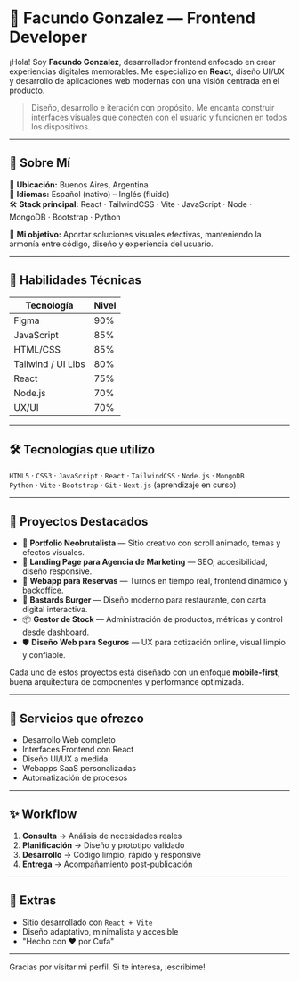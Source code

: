 # 💼 Facundo Gonzalez — Frontend Developer

¡Hola! Soy **Facundo Gonzalez**, desarrollador frontend enfocado en crear experiencias digitales memorables. Me especializo en **React**, diseño UI/UX y desarrollo de aplicaciones web modernas con una visión centrada en el producto.

> Diseño, desarrollo e iteración con propósito. Me encanta construir interfaces visuales que conecten con el usuario y funcionen en todos los dispositivos.

---

## 🚀 Sobre Mí

📍 **Ubicación:** Buenos Aires, Argentina  
💬 **Idiomas:** Español (nativo) – Inglés (fluido)  
🛠️ **Stack principal:** React · TailwindCSS · Vite · JavaScript · Node · MongoDB · Bootstrap · Python

🎯 **Mi objetivo:** Aportar soluciones visuales efectivas, manteniendo la armonía entre código, diseño y experiencia del usuario.

---

## 🧠 Habilidades Técnicas

| Tecnología        | Nivel |
|-------------------|-------|
| Figma             | 90%   |
| JavaScript        | 85%   |
| HTML/CSS          | 85%   |
| Tailwind / UI Libs| 80%   |
| React             | 75%   |
| Node.js           | 70%   |
| UX/UI             | 70%   |

---

## 🛠️ Tecnologías que utilizo

`HTML5` · `CSS3` · `JavaScript` · `React` · `TailwindCSS` · `Node.js` · `MongoDB`  
`Python` · `Vite` · `Bootstrap` · `Git` · `Next.js` (aprendizaje en curso)

---

## 📁 Proyectos Destacados

- 🔮 **Portfolio Neobrutalista** — Sitio creativo con scroll animado, temas y efectos visuales.
- 💼 **Landing Page para Agencia de Marketing** — SEO, accesibilidad, diseño responsive.
- 📆 **Webapp para Reservas** — Turnos en tiempo real, frontend dinámico y backoffice.
- 🍔 **Bastards Burger** — Diseño moderno para restaurante, con carta digital interactiva.
- 📦 **Gestor de Stock** — Administración de productos, métricas y control desde dashboard.
- 🛡 **Diseño Web para Seguros** — UX para cotización online, visual limpio y confiable.

Cada uno de estos proyectos está diseñado con un enfoque **mobile-first**, buena arquitectura de componentes y performance optimizada.

---

## 💼 Servicios que ofrezco

- Desarrollo Web completo
- Interfaces Frontend con React
- Diseño UI/UX a medida
- Webapps SaaS personalizadas
- Automatización de procesos

---

## ✨ Workflow

1. **Consulta** → Análisis de necesidades reales  
2. **Planificación** → Diseño y prototipo validado  
3. **Desarrollo** → Código limpio, rápido y responsive  
4. **Entrega** → Acompañamiento post-publicación  

---

## 🧩 Extras

- Sitio desarrollado con `React + Vite`  
- Diseño adaptativo, minimalista y accesible  
- "Hecho con ❤️ por Cufa"

---

Gracias por visitar mi perfil. Si te interesa, ¡escribime!
